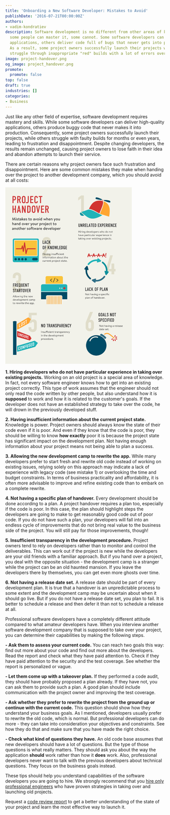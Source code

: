 ```yaml
---
title: 'Onboarding a New Software Developer: Mistakes to Avoid'
publishDate: '2016-07-21T00:00:00Z'
authors:
- vadim-kondratiev
description: Software development is no different from other areas of knowledge -
  some people can master it, some cannot. Some software developers can create high-profile
  applications, others deliver code full of bugs that never gets into production.
  As a result, some project owners successfully launch their projects while others
  struggle through inappropriate "red" builds with a lot of errors over and over again.
image: project-handover.png
og_image: project_handover.png
promote:
  promote: false
top: false
draft: true
industries: []
categories:
- Business
---
```

Just like any other field of expertise, software development requires mastery and skills. While some software developers can deliver high-quality applications, others produce buggy code that never makes it into production. Consequently, some project owners successfully launch their projects, while others struggle with faulty builds for months or even years, leading to frustration and disappointment. Despite changing developers, the results remain unchanged, causing project owners to lose faith in their idea and abandon attempts to launch their service.

There are certain reasons why project owners face such frustration and disappointment. Here are some common mistakes they make when handing over the project to another development company, which you should avoid at all costs:

<img src="project_handover.png" alt="Project handover" width='400' class="float-right">

**1. Hiring developers who do not have particular experience in taking over existing projects.** Working on an old project is a special area of knowledge. In fact, not every software engineer knows how to get into an existing project correctly. This type of work assumes that the engineer should not only read the code written by other people, but also understand how it is **supposed** to work and how it is related to the customer's goals. If the developer does not have an established strategy to take over the code, he will drown in the previously developed stuff.

**2. Having insufficient information about the current project state.** Knowledge is power. Project owners should always know the state of their code even if it is poor. And even if they know that the code is poor, they should be willing to know **how exactly** poor it is because the project state has significant impact on the development plan. Not having enough information about your project means not being able to plan a success.

**3. Allowing the new development camp to rewrite the app.** While many developers prefer to start fresh and rewrite old code instead of working on existing issues, relying solely on this approach may indicate a lack of experience with legacy code (see mistake 1) or overlooking the time and budget constraints. In terms of business practicality and affordability, it is often more advisable to improve and refine existing code than to embark on a complete rewrite.

**4. Not having a specific plan of handover.** Every development should be done according to a plan. A project handover requires a plan too, especially if the code is poor. In this case, the plan should highlight steps the developers are going to make to get reasonably good code out of poor code. If you do not have such a plan, your developers will fall into an endless cycle of improvements that do not bring real value to the business side of the project. You will still pay for those improvements, though!

**5. Insufficient transparency in the development procedure.** Project owners tend to rely on developers rather than to monitor and control the deliverables. This can work out if the project is new while the developers are your old friends with a familiar approach. But if you hand over a project, you deal with the opposite situation - the development camp is a stranger while the project can be an old haunted mansion. If you leave the developers there by themselves, you can get even more ghosts over time.

**6. Not having a release date set.** A release date should be part of every development plan. It is true that a handover is an unpredictable process to some extent and the development camp may be uncertain about when it should go live. But if you do not have a release date set, you plan to fail. It is better to schedule a release and then defer it than not to schedule a release at all.

Professional software developers have a completely different attitude compared to what amateur developers have. When you interview another software development company that is supposed to take over your project, you can determine their capabilities by making the following steps.

**- Ask them to assess your current code.** You can reach two goals this way: find out more about your code and find out more about the developers. Read the report and check what they have paid attention to. Check if they have paid attention to the security and the test coverage. See whether the report is personalized or vague.

**- Let them come up with a takeover plan.** If they performed a code audit, they should have probably proposed a plan already. If they have not, you can ask them to provide such a plan. A good plan should include communication with the project owner and improving the test coverage.

**- Ask whether they prefer to rewrite the project from the ground up or continue with the current code.** This question should show how they understand your business goals. As I mentioned, developers usually prefer to rewrite the old code, which is normal. But professional developers can do more - they can take into consideration your objectives and constraints. See how they do that and make sure that you have made the right choice.

**- Check what kind of questions they have.** An old code base assumes that new developers should have a lot of questions. But the type of those questions is what really matters. They should ask you about the way the application **should** work rather than how it **does** work. Also, professional developers never want to talk with the previous developers about technical questions. They focus on the business goals instead.

These tips should help you understand capabilities of the software developers you are going to hire. We strongly recommend that you [hire only professional engineers](https://anadea.info/services) who have proven strategies in taking over and launching old projects.

Request a [code review report](https://anadea.info/services/code-review-service) to get a better understanding of the state of your project and learn the most effective way to launch it.

